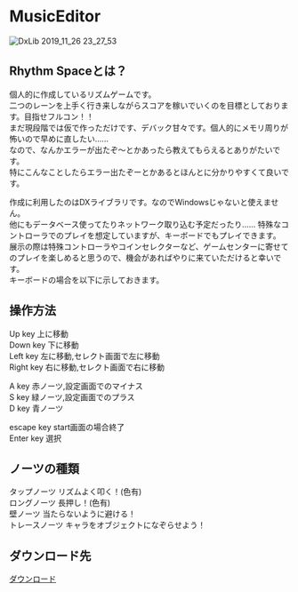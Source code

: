 # MusicEditor
![DxLib 2019_11_26 23_27_53](https://user-images.githubusercontent.com/28126083/69642013-7a414400-10a4-11ea-95b4-87d2a0188046.png)

## Rhythm Spaceとは？

個人的に作成しているリズムゲームです。  
二つのレーンを上手く行き来しながらスコアを稼いでいくのを目標としております。目指せフルコン！！  
まだ現段階では仮で作っただけです、デバック甘々です。個人的にメモリ周りが怖いので早めに直したい......  
なので、なんかエラーが出たぞ～とかあったら教えてもらえるとありがたいです。  
特にこんなことしたらエラー出たぞーとかあるとほんとに分かりやすくて良いです。  

作成に利用したのはDXライブラリです。なのでWindowsじゃないと使えません。  
他にもデータベース使ってたりネットワーク取り込む予定だったり......
特殊なコントローラでのプレイを想定していますが、キーボードでもプレイできます。  
展示の際は特殊コントローラやコインセレクターなど、ゲームセンターに寄せてのプレイを楽しめると思うので、機会があればやりに来ていただけると幸いです。    
キーボードの場合を以下に示しておきます。  

## 操作方法
Up key     上に移動  
Down key   下に移動  
Left key   左に移動,セレクト画面で左に移動   
Right key  右に移動,セレクト画面で右に移動  

A key      赤ノーツ,設定画面でのマイナス  
S key      緑ノーツ,設定画面でのプラス  
D key      青ノーツ  

escape key start画面の場合終了  
Enter key  選択  

## ノーツの種類
タップノーツ   リズムよく叩く！(色有)  
ロングノーツ   長押し！(色有)  
壁ノーツ       当たらないように避ける！  
トレースノーツ キャラをオブジェクトになぞらせよう！  

## ダウンロード先
[ダウンロード](https://www.amazon.co.jp/clouddrive/share/7P5KJaauea6lPI6dED5TAz6ss1TK4QPEuYjvwYejteZ)
